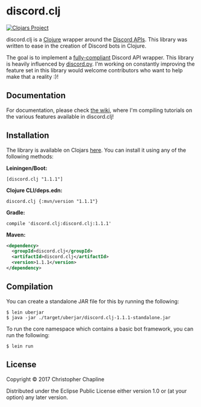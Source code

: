 # discord.clj

[![Clojars Project](https://img.shields.io/clojars/v/discord.clj.svg)](https://clojars.org/discord.clj)

discord.clj is a [Clojure](https://clojure.org/) wrapper around the [Discord
APIs](https://discordapp.com/developers/docs/intro). This library was written to ease in the
creation of Discord bots in Clojure.

The goal is to implement a [fully-compliant](https://gist.github.com/meew0/bbbbd5348967dee5f7e84c0cd58983fd) Discord API wrapper. This library is heavily influenced by [discord.py](https://github.com/Rapptz/discord.py). I'm working on constantly improving the feature set in this library would welcome contributors who want to help make that a reality :)!

## Documentation

For documentation, please check [the wiki](https://github.com/gizmo385/discord.clj/wiki), where I'm compiling tutorials on the various features available in discord.clj!

## Installation

The library is available on Clojars [here](https://clojars.org/discord.clj). You can install it using any of the following methods:

**Leiningen/Boot:**

```[discord.clj "1.1.1"]```

**Clojure CLI/deps.edn:**

```discord.clj {:mvn/version "1.1.1"}```

**Gradle:**

```compile 'discord.clj:discord.clj:1.1.1'```

**Maven:**

```xml
<dependency>
  <groupId>discord.clj</groupId>
  <artifactId>discord.clj</artifactId>
  <version>1.1.1</version>
</dependency>
```

## Compilation

You can create a standalone JAR file for this by running the following:

```Shell
$ lein uberjar
$ java -jar ./target/uberjar/discord.clj-1.1.1-standalone.jar
```

To run the core namespace which contains a basic bot framework, you can run the following:

```Shell
$ lein run
```


## License

Copyright © 2017 Christopher Chapline

Distributed under the Eclipse Public License either version 1.0 or (at
your option) any later version.
